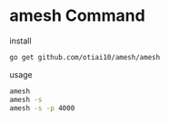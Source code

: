 amesh Command
=============

install

```sh
go get github.com/otiai10/amesh/amesh
```

usage

```sh
amesh
amesh -s
amesh -s -p 4000
```
